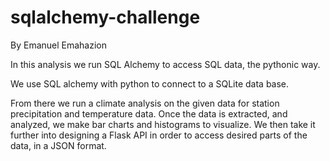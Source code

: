 # sqlalchemy-challenge

By Emanuel Emahazion

In this analysis we run SQL Alchemy to access SQL data, the pythonic way.


We use SQL alchemy with python to connect to a SQLite data base.

From there we run a climate analysis on the given data for station precipitation and temperature data. Once the data is extracted, and analyzed, we make bar charts and histograms to visualize. We then take it further into designing a Flask API in order to access desired parts of the data, in a JSON format.

